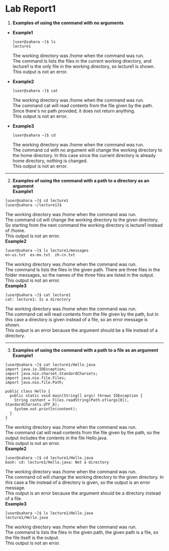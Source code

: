 # Lab Report1
1. **Examples of using the command with no arguments**  
- **Example1**
   ```
   [user@sahara ~]$ ls
   lecture1
   ```
   The working directory was /home when the command was run.  
   The command ls lists the files in the current working directory, and lecture1 is the only file in the working directory, so lecture1 is shown.  
   This output is not an error.  


- **Example2**
   ```
   [user@sahara ~]$ cat
   ```
   The working directory was /home when the command was run.  
   The command cat will read contents from the file given by the path. Since there's no path provided, it does not return anything.  
   This output is not an error.   


- **Example3**
   ```
   [user@sahara ~]$ cd
   ```
   The working directory was /home when the command was run.  
   The command cd with no argument will change the working directory to the home directory. In this case since the current directory is already home directory, nothing is changed.  
   This output is not an error.        
***
   2.  **Examples of using the command with a path to a directory as an argument**  
**Example1**  
```
[user@sahara ~]$ cd lecture1
[user@sahara ~/lecture1]$
```
The working directory was /home when the command was run.  
The command cd will change the working directory to the given directory. So starting from the next command the working directory is lecture1 instead of /home.  
This output is not an error.   
**Example2**  
```
[user@sahara ~]$ ls lecture1/messages
en-us.txt  es-mx.txt  zh-cn.txt
```
The working directory was /home when the command was run.  
The command ls lists  the files in the given path. There are three files in the folder messages, so the names of the three files are listed in the output.  
This output is not an error.  
**Example3**  
```
[user@sahara ~]$ cat lecture1
cat: lecture1: Is a directory
```
The working directory was /home when the command was run.  
The command cat will read contents from the file given by the path, but in this case a directory is given instead of a file, so an error message is shown.  
This output is an error because the argument should be a file instead of a directory.   
***
3.  **Examples of using the command with a path to a file as an argument**   
**Example1**  
```
[user@sahara ~]$ cat lecture1/Hello.java
import java.io.IOException;
import java.nio.charset.StandardCharsets;
import java.nio.file.Files;
import java.nio.file.Path;

public class Hello {
  public static void main(String[] args) throws IOException {
    String content = Files.readString(Path.of(args[0]), StandardCharsets.UTF_8);    
    System.out.println(content);
  }
}
```
The working directory was /home when the command was run.  
The command cat will read contents from the file given by the path, so the output includes the contents in the file Hello.java.  
This output is not an error.  
**Example2**   
```
[user@sahara ~]$ cd lecture1/Hello.java 
bash: cd: lecture1/Hello.java: Not a directory
```
The working directory was /home when the command was run.  
The command cd will change the working directory to the given directory. In this case a file instead of a directory is given, so the output is an error message.  
This output is an error because the argument should be a directory instead of a file.  
**Example3**    
```
[user@sahara ~]$ ls lecture1/Hello.java
lecture1/Hello.java
```
The working directory was /home when the command was run.  
The command ls lists  the files in the given path, the given path is a file, so the file itself is the output.  
This output is not an error.  

